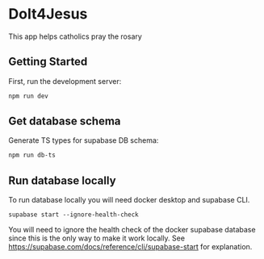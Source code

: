 # DoIt4Jesus

This app helps catholics pray the rosary

## Getting Started

First, run the development server:

```bash
npm run dev
```

## Get database schema

Generate TS types for supabase DB schema:

```bash
npm run db-ts
```

## Run database locally

To run database locally you will need docker desktop and supabase CLI.

```
supabase start --ignore-health-check
```

You will need to ignore the health check of the docker supabase database since this is the only way to make it work locally. See https://supabase.com/docs/reference/cli/supabase-start for explanation.
